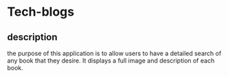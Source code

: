 # Tech-blogs

## description

the purpose of this application is to allow users to have a detailed search of any book that they desire. It displays a full image and description of each book.
